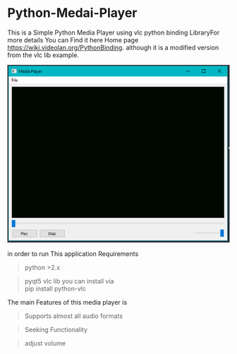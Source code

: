 # Python-Medai-Player
This is a Simple Python Media Player using vlc python binding LibraryFor more details You can Find it here Home page https://wiki.videolan.org/PythonBinding. although it is a modified version from the vlc lib example.  

![alt text](https://github.com/JithuPG/Python-Medai-Player/blob/master/screenshot/Medai%20Player.png)

in order to run This application Requirements  


>python >2.x 

>pyqt5  vlc lib 
you can install via  
pip install python-vlc  
   
 The main Features of this media player is  
>Supports almost all audio formats 


>Seeking Functionality


>adjust volume
